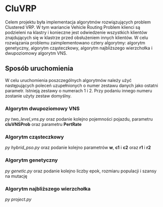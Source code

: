 # CluVRP
Celem projektu była implementacja algorytmów rozwiązujących problem Clustered VRP. W tym wariancie Vehicle Routing Problem klienci są podzieleni na klastry i konieczne jest odwiedzenie wszystkich klientów znajdujących się w klastrze przed obsłużeniem innych klientów. W celu rozwiązania problemu zaimplementowano cztery algorytmy: algorytm genetyczny, algorytm cząsteczkowy, algorytm najbliższego wierzchołka i dwupoziomowy algorytm VNS.
## Sposób uruchomienia
W celu uruchomienia poszczególnych algorytmów należy użyć następujących poleceń uzupełnionych o numer zestawu danych jako ostatni parametr. Istnieją zestawy o numerach 1 i 2. Przy podaniu innego numeru zostanie użyty zestaw domyślny.
### Algorytm dwupoziomowy VNS
*py two_level_vns.py* oraz podanie kolejno pojemności pojazdu, parametru **cluVNSProb** oraz parametru **PertRate**
### Algorytm cząsteczkowy
*py hybrid_pso.py* oraz podanie kolejno parametrów **w**, **c1** i **c2** oraz **r1** i **r2**
### Algorytm genetyczny
*py genetic.py* oraz podanie kolejno liczby epok, rozmiaru populacji i szansy na mutację
### Algorytm najbliższego wierzchołka
*py project.py*
